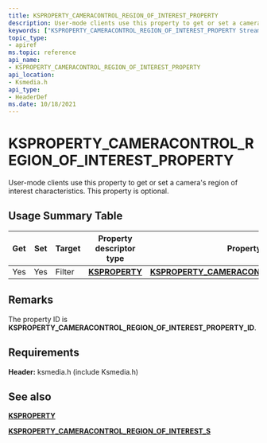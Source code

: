 ```yaml
---
title: KSPROPERTY_CAMERACONTROL_REGION_OF_INTEREST_PROPERTY
description: User-mode clients use this property to get or set a camera's region of interest characteristics. This property is optional.
keywords: ["KSPROPERTY_CAMERACONTROL_REGION_OF_INTEREST_PROPERTY Streaming Media Devices"]
topic_type:
- apiref
ms.topic: reference
api_name:
- KSPROPERTY_CAMERACONTROL_REGION_OF_INTEREST_PROPERTY
api_location:
- Ksmedia.h
api_type:
- HeaderDef
ms.date: 10/18/2021
---
```


# KSPROPERTY_CAMERACONTROL_REGION_OF_INTEREST_PROPERTY

User-mode clients use this property to get or set a camera's region of interest characteristics. This property is optional.

## Usage Summary Table

| Get | Set | Target | Property descriptor type | Property value type |
|--|--|--|--|--|
| Yes | Yes | Filter | [**KSPROPERTY**](./ksproperty-structure.md) | [**KSPROPERTY_CAMERACONTROL_REGION_OF_INTEREST_S**](/windows-hardware/drivers/ddi/ksmedia/ns-ksmedia-ksproperty_cameracontrol_region_of_interest_s) |

## Remarks

The property ID is **KSPROPERTY_CAMERACONTROL_REGION_OF_INTEREST_PROPERTY_ID**.

## Requirements

**Header:** ksmedia.h (include Ksmedia.h)

## See also

[**KSPROPERTY**](ksproperty-structure.md)

[**KSPROPERTY_CAMERACONTROL_REGION_OF_INTEREST_S**](/windows-hardware/drivers/ddi/ksmedia/ns-ksmedia-ksproperty_cameracontrol_region_of_interest_s)
